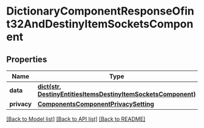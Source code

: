 # DictionaryComponentResponseOfint32AndDestinyItemSocketsComponent

## Properties
Name | Type | Description | Notes
------------ | ------------- | ------------- | -------------
**data** | [**dict(str, DestinyEntitiesItemsDestinyItemSocketsComponent)**](DestinyEntitiesItemsDestinyItemSocketsComponent.md) |  | [optional] 
**privacy** | [**ComponentsComponentPrivacySetting**](ComponentsComponentPrivacySetting.md) |  | [optional] 

[[Back to Model list]](../README.md#documentation-for-models) [[Back to API list]](../README.md#documentation-for-api-endpoints) [[Back to README]](../README.md)


